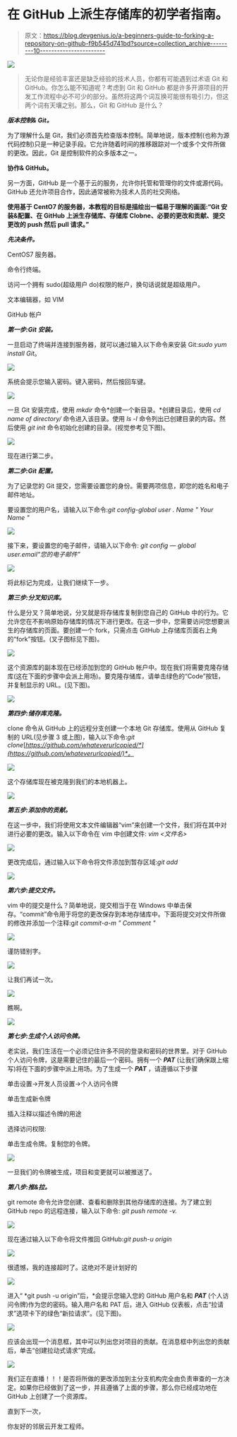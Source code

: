 # 在 GitHub 上派生存储库的初学者指南。

> 原文：<https://blog.devgenius.io/a-beginners-guide-to-forking-a-repository-on-github-f9b545d741bd?source=collection_archive---------10----------------------->

![](img/ea518f1b176618e13925ef27b9b81dcf.png)

> 无论你是经验丰富还是缺乏经验的技术人员，你都有可能遇到过术语 Git 和 GitHub。你怎么能不知道呢？考虑到 Git 和 GitHub 都是许多开源项目的开发工作流程中必不可少的部分。虽然将这两个词互换可能很有吸引力，但这两个词有天壤之别。那么，Git 和 GitHub 是什么？

***版本控制& Git。***

为了理解什么是 Git，我们必须首先检查版本控制。简单地说，版本控制(也称为源代码控制)只是一种记录手段。它允许随着时间的推移跟踪对一个或多个文件所做的更改。因此，Git 是控制软件的众多版本之一。

**协作& GitHub。**

另一方面，GitHub 是一个基于云的服务，允许你托管和管理你的文件或源代码。GitHub 还允许项目合作，因此通常被称为技术人员的社交网络。

**使用基于 CentO7 的服务器，本教程的目标是描绘出一幅易于理解的画面:“Git 安装&配置、在 GitHub 上派生存储库、存储库 Clobne、必要的更改和贡献、提交更改的 push 然后 pull 请求。”**

***先决条件。***

CentOS7 服务器。

命令行终端。

访问一个拥有 sudo(超级用户 do)权限的帐户，换句话说就是超级用户。

文本编辑器，如 VIM

GitHub 帐户

***第一步:Git 安装。***

一旦启动了终端并连接到服务器，就可以通过输入以下命令来安装 Git:*sudo yum install Git*。

![](img/e766c2cf25498d82bd662f2eb46861be.png)

系统会提示您输入密码。键入密码，然后按回车键。

![](img/e766c2cf25498d82bd662f2eb46861be.png)

一旦 Git 安装完成，使用 *mkdir* 命令*创建一个新目录。*创建目录后，使用 *cd name of directory/* 命令进入该目录。使用 *ls -l* 命令列出已创建目录的内容。然后使用 *git init* 命令初始化创建的目录。(视觉参考见下图)。

![](img/4309ecc10825929df9c6d2b57b0b6632.png)

现在进行第二步。

***第二步:Git 配置。***

为了记录您的 Git 提交，您需要设置您的身份。需要两项信息，即您的姓名和电子邮件地址。

要设置您的用户名，请输入以下命令:*git config-global user . Name " Your Name "*

![](img/89149635856d55adbf3a68748e29586e.png)

接下来，要设置您的电子邮件，请输入以下命令: *git config — global user.email“您的电子邮件”*

![](img/cb0412cca511317afd084b84dded905b.png)

将此标记为完成，让我们继续下一步。

***第三步:分叉知识库。***

什么是分叉？简单地说，分叉就是将存储库复制到您自己的 GitHub 中的行为。它允许您在不影响原始存储库的情况下进行更改。在这一步中，您需要访问您想要派生的存储库的页面。要创建一个 fork，只需点击 GitHub 上存储库页面右上角的“fork”按钮。(叉子图标见下图)。

![](img/e171dc70d9f05c7654cb1e93157e7c4e.png)

这个资源库的副本现在已经添加到您的 GitHub 帐户中。现在我们将需要克隆存储库(这在下面的步骤中会派上用场)。要克隆存储库，请单击绿色的“Code”按钮，并复制显示的 URL。(见下图)。

![](img/15776bb731057328e2ddc001a182d104.png)

***第四步:储存库克隆。***

clone 命令从 GitHub 上的远程分支创建一个本地 Git 存储库。使用从 GitHub 复制的 URL(见步骤 3 或上图)，输入以下命令:*git clone*[*https://github.com/whateverurlcopied/*](https://github.com/whateverurlcopied/)*。*

![](img/f1c8d9001f91d8a6f86adae07bbe2ba5.png)

这个存储库现在被克隆到我们的本地机器上。

![](img/9b2f293215ea1801139d271f48a9373a.png)

***第五步:添加你的贡献。***

在这一步中，我们将使用文本文件编辑器“vim”来创建一个文件，我们将在其中对进行必要的更改。输入以下命令在 vim 中创建文件: *vim <文件名>*

![](img/93e21eb8f352edead3511d80bc4fda75.png)

更改完成后，通过输入以下命令将文件添加到暂存区域:*git add<filename>*

![](img/42d6578ca1ba463d5de0d80d20511388.png)

***第六步:提交文件。***

vim 中的提交是什么？简单地说，提交相当于在 Windows 中单击保存。“commit”命令用于将您的更改保存到本地存储库中。下面将提交对文件所做的修改并添加一个注释:g*it commit-a-m " Comment "*

![](img/ce23621a28fa4b3f7b1fd656735e9b2b.png)

谨防错别字。

![](img/15924ebcb1c789fab0464ba6b7ffcd84.png)

让我们再试一次。

![](img/736eb3185155bc2c2e461cae18f0c5f6.png)

瞧啊。

![](img/5310cbfe493d59a4782c868aa3e46f92.png)

***第七步:生成个人访问令牌。***

老实说，我们生活在一个必须记住许多不同的登录和密码的世界里。对于 GitHub 个人访问令牌，这是需要记住的最后一个密码。拥有一个 ***PAT*** (让我们确保跟上缩写)将在下面的步骤中派上用场。为了生成一个 ***PAT*** ，请遵循以下步骤

单击设置->开发人员设置->个人访问令牌

单击生成新令牌

插入注释以描述令牌的用途

选择访问权限:

单击生成令牌。复制您的令牌。

![](img/bd5557e5a2734dd61cb651338c0a945a.png)

一旦我们的令牌被生成，项目和变更就可以被推送了。

***第八步:推&拉。***

git remote 命令允许您创建、查看和删除到其他存储库的连接。为了建立到 GitHub repo 的远程连接，输入以下命令: *git push* *remote -v.*

![](img/f3a417d1d920002d2169582bc7ab39a0.png)

现在通过输入以下命令将文件推回 GitHub:*git push-u origin*

![](img/7672f954a95bd9a7cfae405589a05d5b.png)

很遗憾，我的连接超时了。这绝对不是计划好的

![](img/ee002b294bdf49fab70b676083edf5b0.png)

进入“ *git push -u origin”后，*会提示您输入您的 GitHub 用户名和 ***PAT*** (个人访问令牌)作为您的密码。输入用户名和 PAT 后，进入 GitHub 仪表板，点击“拉请求”选项卡下的绿色“新拉请求”。(见下图)。

![](img/ddbb48379168e3b0a9a8e8db04eba036.png)

应该会出现一个消息框，其中可以列出您对项目的贡献。在消息框中列出您的贡献后，单击“创建拉动式请求”完成。

![](img/76ea4e2aedfce229c07a33b1c2bc2a2e.png)

我们正在直播！！！是否将所做的更改添加到主分支机构完全由负责审查的一方决定。如果你已经做到了这一步，并且遵循了上面的步骤，那么你已经成功地在 GitHub 上创建了一个资源库。

直到下一次，

你友好的邻居云开发工程师。